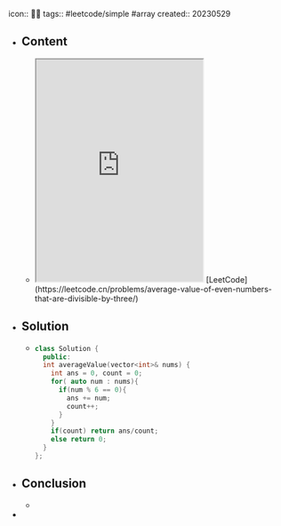icon:: 👨‍💻
tags:: #leetcode/simple #array
created:: 20230529
- ## Content
  - <iframe src="https://leetcode.cn/problems/average-value-of-even-numbers-that-are-divisible-by-three" style="height: 400px"></iframe>
    [LeetCode](https://leetcode.cn/problems/average-value-of-even-numbers-that-are-divisible-by-three/)
- ## Solution
  - ```cpp
    class Solution {
      public:
      int averageValue(vector<int>& nums) {
        int ans = 0, count = 0;
        for( auto num : nums){
          if(num % 6 == 0){
            ans += num;
            count++;
          }
        }
        if(count) return ans/count;
        else return 0;
      }
    };
    ```
- ## Conclusion
  -
-